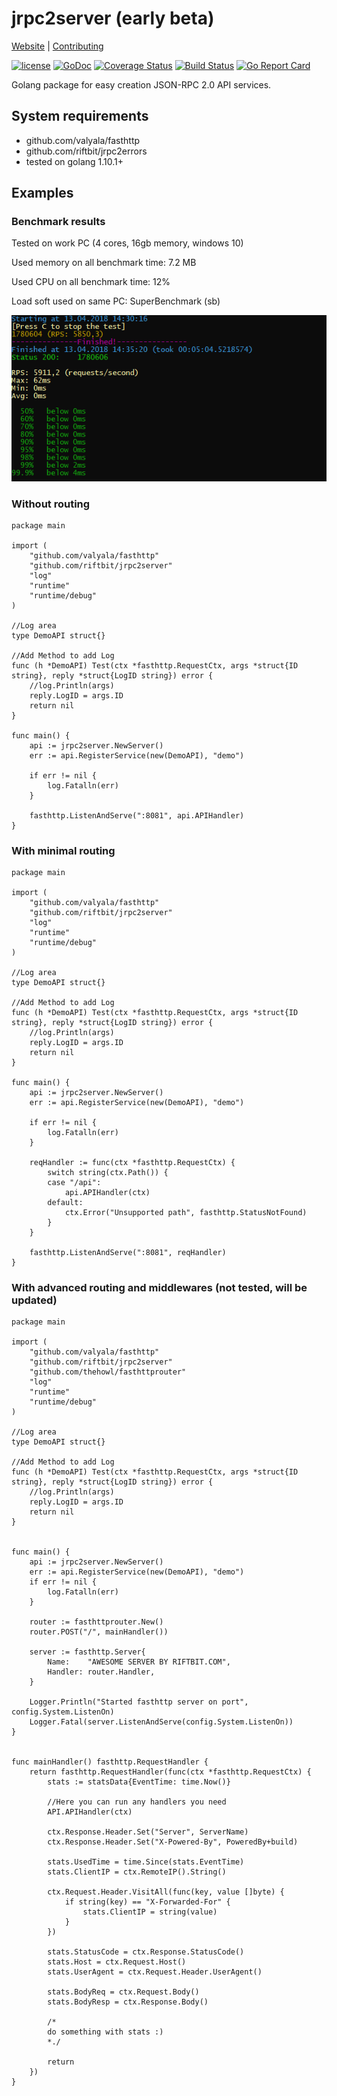 # jrpc2server (early beta)
[Website](https://www.riftbit.com) | [Contributing](https://www.riftbit.com/How-to-Contribute)

[![license](https://img.shields.io/github/license/riftbit/jrpc2server.svg)](LICENSE)
[![GoDoc](http://img.shields.io/badge/go-documentation-blue.svg?style=flat-square)](https://godoc.org/github.com/riftbit/jrpc2server)
[![Coverage Status](https://coveralls.io/repos/github/riftbit/jrpc2server/badge.svg?branch=master)](https://coveralls.io/github/riftbit/jrpc2server?branch=master)
[![Build Status](https://travis-ci.org/riftbit/jrpc2server.svg?branch=master)](https://travis-ci.org/riftbit/jrpc2server)
[![Go Report Card](https://goreportcard.com/badge/github.com/riftbit/jrpc2server)](https://goreportcard.com/report/github.com/riftbit/jrpc2server)

Golang package for easy creation JSON-RPC 2.0 API services.

## System requirements 
- github.com/valyala/fasthttp
- github.com/riftbit/jrpc2errors
- tested on golang 1.10.1+

## Examples

### Benchmark results

Tested on work PC (4 cores, 16gb memory, windows 10)

Used memory on all benchmark time: 7.2 MB

Used CPU on all benchmark time: 12%

Load soft used on same PC: SuperBenchmark (sb)

![Benchmark Results](rps_results.png?raw=true "Benchmark Results")

### Without routing

```golang
package main

import (
	"github.com/valyala/fasthttp"
	"github.com/riftbit/jrpc2server"
	"log"
	"runtime"
	"runtime/debug"
)

//Log area
type DemoAPI struct{}

//Add Method to add Log
func (h *DemoAPI) Test(ctx *fasthttp.RequestCtx, args *struct{ID string}, reply *struct{LogID string}) error {
	//log.Println(args)
	reply.LogID = args.ID
	return nil
}

func main() {
	api := jrpc2server.NewServer()
	err := api.RegisterService(new(DemoAPI), "demo")

	if err != nil {
		log.Fatalln(err)
	}

	fasthttp.ListenAndServe(":8081", api.APIHandler)
}
```


### With minimal routing

```golang
package main

import (
	"github.com/valyala/fasthttp"
	"github.com/riftbit/jrpc2server"
	"log"
	"runtime"
	"runtime/debug"
)

//Log area
type DemoAPI struct{}

//Add Method to add Log
func (h *DemoAPI) Test(ctx *fasthttp.RequestCtx, args *struct{ID string}, reply *struct{LogID string}) error {
	//log.Println(args)
	reply.LogID = args.ID
	return nil
}

func main() {
	api := jrpc2server.NewServer()
	err := api.RegisterService(new(DemoAPI), "demo")

	if err != nil {
		log.Fatalln(err)
	}

	reqHandler := func(ctx *fasthttp.RequestCtx) {
		switch string(ctx.Path()) {
		case "/api":
			api.APIHandler(ctx)
		default:
			ctx.Error("Unsupported path", fasthttp.StatusNotFound)
		}
	}

	fasthttp.ListenAndServe(":8081", reqHandler)
}
```

### With advanced routing and middlewares (not tested, will be updated)

```golang
package main

import (
	"github.com/valyala/fasthttp"
	"github.com/riftbit/jrpc2server"
	"github.com/thehowl/fasthttprouter"
	"log"
	"runtime"
	"runtime/debug"
)

//Log area
type DemoAPI struct{}

//Add Method to add Log
func (h *DemoAPI) Test(ctx *fasthttp.RequestCtx, args *struct{ID string}, reply *struct{LogID string}) error {
	//log.Println(args)
	reply.LogID = args.ID
	return nil
}


func main() {
	api := jrpc2server.NewServer()
	err := api.RegisterService(new(DemoAPI), "demo")
	if err != nil {
		log.Fatalln(err)
	}

	router := fasthttprouter.New()
    router.POST("/", mainHandler())

	server := fasthttp.Server{
		Name:    "AWESOME SERVER BY RIFTBIT.COM",
		Handler: router.Handler,
	}

	Logger.Println("Started fasthttp server on port", config.System.ListenOn)
	Logger.Fatal(server.ListenAndServe(config.System.ListenOn))
}


func mainHandler() fasthttp.RequestHandler {
	return fasthttp.RequestHandler(func(ctx *fasthttp.RequestCtx) {
		stats := statsData{EventTime: time.Now()}

        //Here you can run any handlers you need
		API.APIHandler(ctx)

		ctx.Response.Header.Set("Server", ServerName)
		ctx.Response.Header.Set("X-Powered-By", PoweredBy+build)

		stats.UsedTime = time.Since(stats.EventTime)
		stats.ClientIP = ctx.RemoteIP().String()

		ctx.Request.Header.VisitAll(func(key, value []byte) {
			if string(key) == "X-Forwarded-For" {
				stats.ClientIP = string(value)
			}
		})

		stats.StatusCode = ctx.Response.StatusCode()
		stats.Host = ctx.Request.Host()
		stats.UserAgent = ctx.Request.Header.UserAgent()

		stats.BodyReq = ctx.Request.Body()
		stats.BodyResp = ctx.Response.Body()

        /*
        do something with stats :)
        *./

		return
	})
}
```
